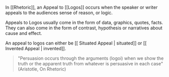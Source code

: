 In [[Rhetoric]], an Appeal to [[Logos]] occurs when the speaker or writer appeals to the audiences sense of reason, or logic.

Appeals to Logos usually come in the form of data, graphics, quotes, facts. They can also come in the form of contrast, hypothesis or narratives about cause and effect. 

An appeal to logos can either be [[ Situated Appeal | situated]] or [[ Invented Appeal | invented]]. 

> "Persuasion occurs through the arguments (logoi) when we show the truth or the apparent truth from whatever is persuasive in each case" (Aristotle, On Rhetoric)
